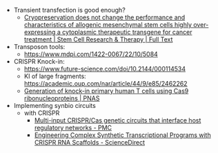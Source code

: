- Transient transfection is good enough?
  - [Cryopreservation does not change the performance and characteristics of allogenic mesenchymal stem cells highly over-expressing a cytoplasmic therapeutic transgene for cancer treatment | Stem Cell Research & Therapy | Full Text](https://stemcellres.biomedcentral.com/articles/10.1186/s13287-022-03198-z)
- Transposon tools:
  - https://www.mdpi.com/1422-0067/22/10/5084
- CRISPR Knock-in:
  - https://www.future-science.com/doi/10.2144/000114534
  - KI of large fragments: https://academic.oup.com/nar/article/44/9/e85/2462262
  - [Generation of knock-in primary human T cells using Cas9 ribonucleoproteins | PNAS](https://www.pnas.org/doi/10.1073/pnas.1512503112)
- Implementing synbio circuits
  - with CRISPR
    - [Multi-input CRISPR/Cas genetic circuits that interface host regulatory networks - PMC](https://www.ncbi.nlm.nih.gov/pmc/articles/PMC4299604/)
    - [Engineering Complex Synthetic Transcriptional Programs with CRISPR RNA Scaffolds - ScienceDirect](https://www.sciencedirect.com/science/article/pii/S0092867414015700)

